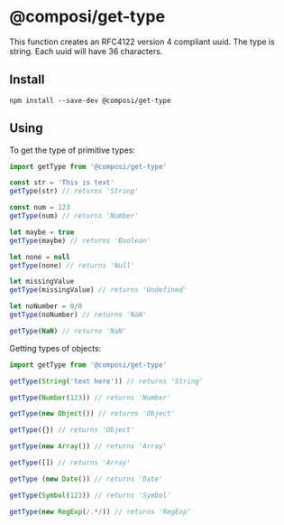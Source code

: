 # @composi/get-type

This function creates an RFC4122 version 4 compliant uuid. The type is string. Each uuid will have 36 characters.

## Install

```
npm install --save-dev @composi/get-type
```

## Using

To get the type of primitive types:

```javascript
import getType from '@composi/get-type'

const str = 'This is text'
getType(str) // returns 'String'

const num = 123
getType(num) // returns 'Number'

let maybe = true
getType(maybe) // returns 'Boolean'

let none = null
getType(none) // returns 'Null'

let missingValue
getType(missingValue) // returns 'Undefined'

let noNumber = 0/0
getType(noNumber) // returns 'NaN'

getType(NaN) // returns 'NaN'
```

Getting types of objects:

```javascript
import getType from '@composi/get-type'

getType(String('text here')) // returns 'String'

getType(Number(123)) // returns 'Number'

getType(new Object()) // returns 'Object'

getType({}) // returns 'Object'

getType(new Array()) // returns 'Array'

getType([]) // returns 'Array'

getType (new Date()) // returns 'Date'

getType(Symbol(123)) // returns 'Symbol'

getType(new RegExp(/.*/)) // returns 'RegExp'
```
